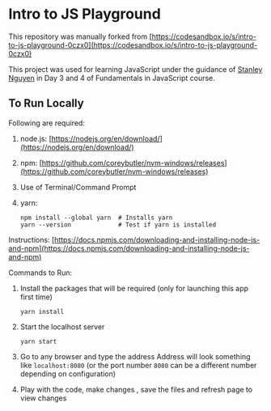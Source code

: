 # Intro to JS Playground



This repository was manually forked from [https://codesandbox.io/s/intro-to-js-playground-0czx0](https://codesandbox.io/s/intro-to-js-playground-0czx0)

This project was used for learning JavaScript under the guidance of [Stanley Nguyen](https://github.com/stanleynguyen) in Day 3 and 4 of Fundamentals in JavaScript course. 



## To Run Locally

Following are required: 

1. node.js: [https://nodejs.org/en/download/](https://nodejs.org/en/download/)

2. npm: [https://github.com/coreybutler/nvm-windows/releases](https://github.com/coreybutler/nvm-windows/releases)

3. Use of Terminal/Command Prompt

4. yarn: 

   ```shell
   npm install --global yarn  # Installs yarn
   yarn --version             # Test if yarn is installed
   ```

Instructions: [https://docs.npmjs.com/downloading-and-installing-node-js-and-npm](https://docs.npmjs.com/downloading-and-installing-node-js-and-npm)



Commands to Run: 

1. Install the packages that will be required (only for launching this app first time) 

   ```shell
   yarn install 
   ```

2. Start the localhost server 

   ```shell
   yarn start
   ```

3. Go to any browser and type the address 
   Address will look something like `localhost:8080` (or the port number `8080` can be a different number depending on configuration)

4. Play with the code, make changes , save the files and refresh page to view changes 





